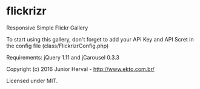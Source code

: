 # flickrizr
Responsive Simple Flickr Gallery

To start using this gallery, don't forget to add your API Key and API Scret in the config file (class/FlickrizrConfig.php)

Requirements: jQuery 1.11 and jCarousel 0.3.3


Copyright (c) 2016 Junior Herval - http://www.ekto.com.br/

Licensed under MIT.
